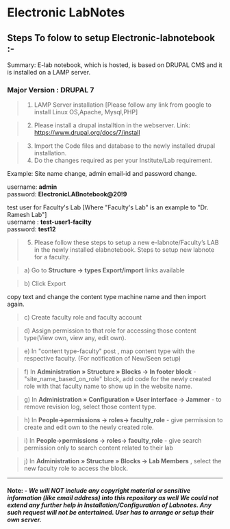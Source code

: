 # Electronic LabNotes
## Steps To folow to setup Electronic-labnotebook :-

Summary: E-lab notebook, which is hosted, is based on DRUPAL CMS and it is installed on a LAMP server.

### Major Version : DRUPAL 7

> 1. LAMP Server installation [Please follow any link from google to install Linux OS,Apache, Mysql,PHP]

> 2. Please install a drupal installtion in the webserver.
Link: https://www.drupal.org/docs/7/install

> 3. Import the Code files and database to the newly installed drupal installation.
> 4. Do the changes required as per your Institute/Lab requirement.

Example: Site name change, admin email-id and password change.

username:  **admin**  
password: **ElectronicLABnotebook@20!9**

test user for Faculty's Lab  [Where "Faculty's Lab" is an example to "Dr. Ramesh Lab"]  
username : **test-user1-facilty**  
password: **test12**

> 5. Please follow these steps to setup a new e-labnote/Faculty’s LAB in the newly installed elabnotebook. Steps to setup new labnote for a faculty.

> a) Go to **Structure -> types Export/import** links available

> b)  Click Export

copy text and change the content type machine name and then import again.

> c) Create faculty role and faculty account

> d) Assign permission to that role for accessing those content type(View own, view any, edit own).

> e) In "content type-faculty" post , map content type with the respective faculty. (For notification of New/Seen setup)

> f) In **Administration » Structure » Blocks -> In footer block** - "site_name_based_on_role" block, add code for the newly created role with that faculty name to show up in the website name.

> g) In **Administration » Configuration » User interface -> Jammer** - to remove revision log, select those content type.

> h) In **People->permissions -> roles-> faculty_role** - give permission to create and edit own to the newly created role.

> i) In **People->permissions -> roles-> faculty_role** - give search permission only to search content related to their lab

> j) In **Administration » Structure » Blocks -> Lab Members** , select the new faculty role to access the block.

---

#### Note: - _We will NOT include any copyright material or sensitive information (like email address) into this repository as well We could not extend any further help in Installation/Configuration of Labnotes. Any such request will not be entertained. User has to arrange or setup their own server._
